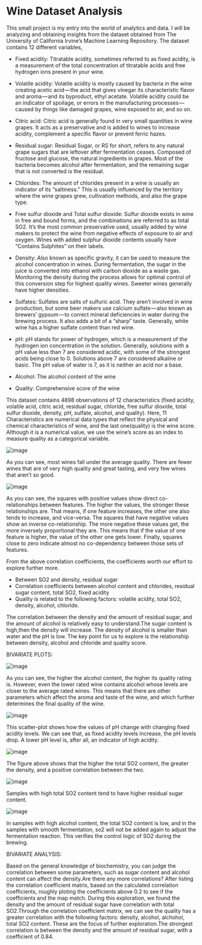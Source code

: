 # Wine Dataset Analysis

This small project is my entry into the world of analytics and data. I will be analyzing and obtaining insights from the dataset obtained from The University of California Irvine’s Machine Learning Repository. The dataset contains 12 different variables,

- Fixed acidity: Titratable acidity, sometimes referred to as fixed acidity, is a measurement of the total concentration of titratable acids and free hydrogen ions present in your wine.

- Volatile acidity: Volatile acidity is mostly caused by bacteria in the wine creating acetic acid — the acid that gives vinegar its characteristic flavor and aroma — and its byproduct, ethyl acetate. Volatile acidity could be an indicator of spoilage, or errors in the manufacturing processes — caused by things like damaged grapes, wine exposed to air, and so on.

- Citric acid: Citric acid is generally found in very small quantities in wine grapes. It acts as a preservative and is added to wines to increase acidity, complement a specific flavor or prevent ferric hazes.

- Residual sugar: Residual Sugar, or RS for short, refers to any natural grape sugars that are leftover after fermentation ceases. Composed of fructose and glucose, the natural ingredients in grapes. Most of the bacteria becomes alcohol after fermentation, and the remaining sugar that is not converted is the residual.

- Chlorides: The amount of chlorides present in a wine is usually an indicator of its “saltiness.” This is usually influenced by the territory where the wine grapes grew, cultivation methods, and also the grape type.

- Free sulfur dioxide and Total sulfur dioxide: Sulfur dioxide exists in wine in free and bound forms, and the combinations are referred to as total SO2. It’s the most common preservative used, usually added by wine makers to protect the wine from negative effects of exposure to air and oxygen. Wines with added sulphur dioxide contents usually have “Contains Sulphites” on their labels.

- Density: Also known as specific gravity, it can be used to measure the alcohol concentration in wines. During fermentation, the sugar in the juice is converted into ethanol with carbon dioxide as a waste gas. Monitoring the density during the process allows for optimal control of this conversion step for highest quality wines. Sweeter wines generally have higher densities.

- Sulfates: Sulfates are salts of sulfuric acid. They aren’t involved in wine production, but some beer makers use calcium sulfate — also known as brewers’ gypsum — to correct mineral deficiencies in water during the brewing process. It also adds a bit of a “sharp” taste. Generally, white wine has a higher sulfate content than red wine.

- pH: pH stands for power of hydrogen, which is a measurement of the hydrogen ion concentration in the solution. Generally, solutions with a pH value less than 7 are considered acidic, with some of the strongest acids being close to 0. Solutions above 7 are considered alkaline or basic. The pH value of water is 7, as it is neither an acid nor a base.

- Alcohol: The alcohol content of the wine

- Quality: Comprehensive score of the wine

This dataset contains 4898 observations of 12 characteristics (fixed acidity, volatile acid, citric acid, residual sugar, chloride, free sulfur dioxide, total sulfur dioxide, density, pH, sulfate, alcohol, and quality). Here, 11 Characteristics are numerical data types that reflect the physical and chemical characteristics of wine, and the last one(quality) is the wine score. Although it is a numerical value, we use the wine’s score as an index to measure quality as a categorical variable.

![image](https://github.com/Omkar-Kakade-Github/Wine-Dataset-Analysis/assets/142827433/20daf39d-7ca0-4d29-92c4-7f902906a401)

As you can see, most wines fall under the average quality. There are fewer wines that are of very high quality and great tasting, and very few wines that aren’t so good.

![image](https://github.com/Omkar-Kakade-Github/Wine-Dataset-Analysis/assets/142827433/d064a839-4a78-431c-ac85-53259ee1b00a)

As you can see, the squares with positive values show direct co-relationships between features. The higher the values, the stronger these relationships are. That means, if one feature increases, the other one also tends to increase, and vice-versa.
The squares that have negative values show an inverse co-relationship. The more negative these values get, the more inversely proportional they are. This means that if the value of one feature is higher, the value of the other one gets lower.
Finally, squares close to zero indicate almost no co-dependency between those sets of features.

From the above correlation coefficients, the coefficients worth our effort to explore further more.
- Between SO2 and density, residual sugar
- Correlation coefficients between alcohol content and chlorides, residual sugar content, total SO2, fixed acidity
- Quality is related to the following factors: volatile acidity, total SO2, density, alcohol, chloride.

The correlation between the density and the amount of residual sugar, and the amount of alcohol is relatively easy to understand.The sugar content is high,then the density will increase. The density of alcohol is smaller than water and the pH is low. The key point for us to explore is the relationship between density, alcohol and chloride and quality score.

BIVARIATE PLOTS:

![image](https://github.com/Omkar-Kakade-Github/Wine-Dataset-Analysis/assets/142827433/223607ac-eba1-4640-ae03-f82a9e36d40c)

As you can see, the higher the alcohol content, the higher its quality rating is. However, even the lower rated wine contains alcohol whose levels are closer to the average rated wines. This means that there are other parameters which affect the aroma and taste of the wine, and which further determines the final quality of the wine.

![image](https://github.com/Omkar-Kakade-Github/Wine-Dataset-Analysis/assets/142827433/c7a9e662-dd9b-4954-b782-675334dd9f7b)

This scatter-plot shows how the values of pH change with changing fixed acidity levels. We can see that, as fixed acidity levels increase, the pH levels drop. A lower pH level is, after all, an indicator of high acidity.

![image](https://github.com/Omkar-Kakade-Github/Wine-Dataset-Analysis/assets/142827433/ce081857-c44d-47de-aafb-9af71ec0dc07)

The figure above shows that the higher the total SO2 content, the greater the density, and a positive correlation between the two.

![image](https://github.com/Omkar-Kakade-Github/Wine-Dataset-Analysis/assets/142827433/37b17a06-fa56-49a9-b25f-f983b8384b93)

Samples with high total SO2 content tend to have higher residual sugar content.

![image](https://github.com/Omkar-Kakade-Github/Wine-Dataset-Analysis/assets/142827433/2b0827eb-b355-4380-805b-6bf9f7003ae3)

In samples with high alcohol content, the total SO2 content is low, and in the samples with smooth fermentation, so2 will not be added again to adjust the fermentation reaction. This verifies the control logic of SO2 during the brewing.

BIVARIATE ANALYSIS:

Based on the general knowledge of biochemistry, you can judge the correlation between some parameters, such as sugar content and alcohol content can affect the density.Are there any more correlations? After listing the correlation coefficient matrix, based on the calculated correlation coefficients, roughly ploting the coefficients above 0.2 to see if the coefficients and the map match. During this exploration, we found the density and the amount of residual sugar have correlation with total SO2.Through the correlation coefficient matrix, we can see the quality has a greater correlation with the following factors: density, alcohol, alchohol, total SO2 content. These are the focus of further exploration.The strongest correlation is between the density and the amount of residual sugar, with a coefficient of 0.84.
